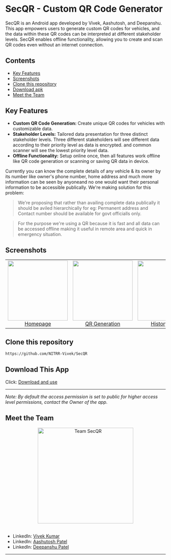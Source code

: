 # SecQR - Custom QR Code Generator

SecQR is an Android app developed by Vivek, Aashutosh, and Deepanshu. This app empowers users to generate custom QR codes for vehicles, and the data within these QR codes can be interpreted at different stakeholder levels. SecQR enables offline functionality, allowing you to create and scan QR codes even without an internet connection.

## Contents

- [Key Features](#key-features)
- [Screenshots](#screenshots)
- [Clone this repository](#clone-this-repository)
- [Download apk](#download-this-app)
- [Meet the Team](#meet-the-team)

## Key Features

- **Custom QR Code Generation:** Create unique QR codes for vehicles with customizable data.
- **Stakeholder Levels:** Tailored data presentation for three distinct stakeholder levels. Three different stakeholders will see different data according to their priority level as data is encrypted. and common scanner will see the lowest priority level data.
- **Offline Functionality:** Setup online once, then all features work offline like QR code generation or scanning or saving QR data in device.


Currently you can know the complete details of any vehicle & its owner by its number like owner's phone number, home address and much more information can be seen by anyoneand no one would want their personal information to be accessible publically.
We're making solution for this problem:


> We're proposing that rather than availing complete data publically it should be aviled hierarchically for eg: Permanent address and Contact number should be available for govt officialls only.


> For the purpose we're using a QR because it is fast and all data can be accessed offline making it useful in remote area and quick in emergency situation. 



## Screenshots

<table>
  <tr>
    <td align="center">
      <a href="#screenshots"><img src="https://firebasestorage.googleapis.com/v0/b/sec-qr1.appspot.com/o/screenshot1.jpg?alt=media&token=f3c9d3a9-7fab-411c-a34c-515fe02891e0" width="188" height="auto"></a>
      <br />
      <a href="#screenshots">Homepage</a>
    </td>
    <td align="center">
      <a href="#screenshots"><img src="https://firebasestorage.googleapis.com/v0/b/sec-qr1.appspot.com/o/screenshot2.jpg?alt=media&token=fa6a50ad-b3f3-49b6-a70f-b87607aadb61" width="188" height="auto"></a>
      <br />
      <a href="#screenshots">QR Generation</a>
    </td>
    <td align="center">
      <a href="#screenshots"><img src="https://firebasestorage.googleapis.com/v0/b/sec-qr1.appspot.com/o/screenshot3.jpg?alt=media&token=7ecccd4c-1371-4457-98b0-7955b9c97b4c" width="188" height="auto"></a>
      <br />
      <a href="#screenshots">History Saved</a>
    </td>
    <td align="center">
      <a href="#screenshots"><img src="https://firebasestorage.googleapis.com/v0/b/sec-qr1.appspot.com/o/screenshot4.jpg?alt=media&token=8928e243-7dc9-4a01-9993-413e3a39f633" width="188" height="auto"></a>
      <br />
      <a href="#screenshots">Scanner Output</a>
    </td>
  </tr>
</table>

## Clone this repository

```sh
https://github.com/NITRR-Vivek/SecQR
```

## Download This App
Click: [Download and use](https://drive.google.com/drive/folders/1_-bwsywmL8KCabl0vE5THqpT7lZOZyAZ?usp=sharing")

---
_Note: By default the access permission is set to public for higher access level permissions, contact the Owner of the app._

## Meet the Team

<div align="center">
  <a href="https://github.com/NITRR-Vivek/SecQR" target="_blank">
    <img src="https://firebasestorage.googleapis.com/v0/b/sec-qr1.appspot.com/o/team2.png?alt=media&token=65ac36a1-8d3c-4df0-adb7-19496f62daa4" width="300" height="auto" alt="Team SecQR">
  </a>
</div>
<br/>

- LinkedIn: [Vivek Kumar](https://www.linkedin.com/in/NITRR-Vivek/)
- LinkedIn: [Aashutosh Patel](https://www.linkedin.com/in/aashutosh-patel/)
- LinkedIn: [Deepanshu Patel](https://www.linkedin.com/in/deepanshu-patel-3b55a0228/)
 
---
